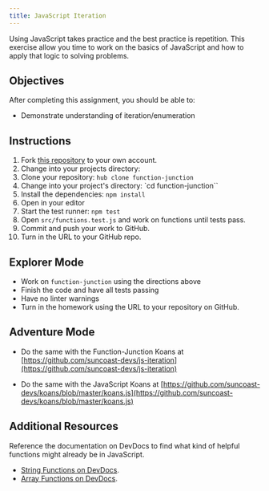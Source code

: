 ```yaml
---
title: JavaScript Iteration
---
```


Using JavaScript takes practice and the best practice is repetition. This
exercise allow you time to work on the basics of JavaScript and how to apply
that logic to solving problems.

## Objectives

After completing this assignment, you should be able to:

- Demonstrate understanding of iteration/enumeration

## Instructions

1. Fork [this repository](https://github.com/suncoast-devs/function-junction) to
   your own account.
2. Change into your projects directory:
3. Clone your repository: `hub clone function-junction`
4. Change into your project's directory: `cd function-junction``
5. Install the dependencies: `npm install`
6. Open in your editor
7. Start the test runner: `npm test`
8. Open `src/functions.test.js` and work on functions until tests pass.
9. Commit and push your work to GitHub.
10. Turn in the URL to your GitHub repo.

## Explorer Mode

- Work on `function-junction` using the directions above
- Finish the code and have all tests passing
- Have no linter warnings
- Turn in the homework using the URL to your repository on GitHub.

## Adventure Mode

- Do the same with the Function-Junction Koans at
  [https://github.com/suncoast-devs/js-iteration](https://github.com/suncoast-devs/js-iteration)

- Do the same with the JavaScript Koans at
  [https://github.com/suncoast-devs/koans/blob/master/koans.js](https://github.com/suncoast-devs/koans/blob/master/koans.js)

## Additional Resources

Reference the documentation on DevDocs to find what kind of helpful functions
might already be in JavaScript.

- [String Functions on DevDocs](https://devdocs.io/javascript/global_objects/string).
- [Array Functions on DevDocs](http://devdocs.io/javascript/global_objects/array).
